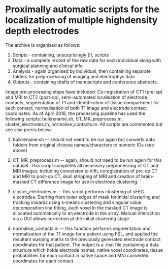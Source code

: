 # Proximally automatic scripts for the localization of multiple highdensity depth electrodes

The archive is organised as follows:
1. Scripts - containing, unsurprisingly (!), scripts
2. Data - a complete record of the raw data for each individual along with surgical planning and clinical info
3. Analysis - again organised by individual, then containing separate folders for preprocessing of imaging and electrophys data
4. Outputs - containing drafts of manuscripts and conference abstracts. 

Image pre-processing steps have included: Co-registration of CT1 (pre-op) and MRI to CT2 (post-op), semi-automated localisation of electrode contacts, segmentation of T1 and identification of tissue compartment for each contact, normalisation of both T1 image and electrode contact coordinates. As of April 2018, the processing pipeline has used the following scripts: bulkrename.sh, CT_MR_preprocess.m, cluster_electrodes.m, normalise_contacts.m. All scripts are commented but see also precis below:  

1. bulkrename.sh -- should not need to be run again but converts data folders from original chinese names/characters to numeric IDs (see above)

2.  CT_MR_preprocess.m -- again, should not need to be run again for this dataset. This script completes all necessary preprocessing of CT and MRI images, including conversion to nifti, coregistration of pre-op CT and MRI to post-op CT, skull stripping of MRI and creation of brain-masked CT difference image for use in electrode clustering. 

3. cluster_electrodes.m -- this script performs clustering of sEEG electrodes. Starting from outer edges of mask for initial clustering and tracking inwards using k-means clustering and singular value decomposition line fitting, each voxel in the masked CT image is allocated automatically to an electrode in the array. Manual interaction via a GUI allows correction at the initial clustering stage. 

4. normalise_contacts.m -- this function performs segmentation and normalisation of the T1 image for a patient using FSL, and applied the resultant warping matrix to the previously generated electrode contact coordinates for that patient. The output is a .mat file containing a data structure which holds electrode names, native voxel coordinates, tissue probabilities for each contact in native space and MNI converted coordinates for each contact.
